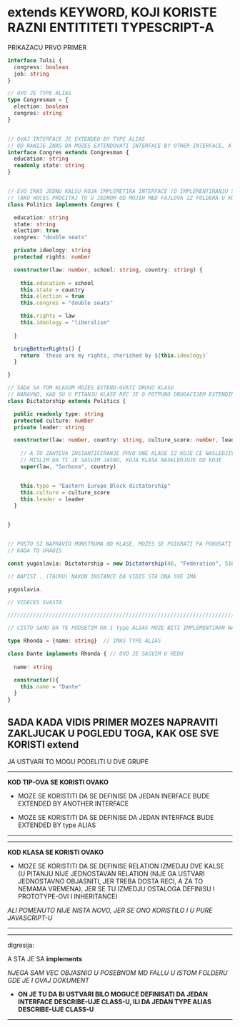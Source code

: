 # extends KEYWORD, KOJI KORISTE RAZNI ENTITITETI TYPESCRIPT-A

PRIKAZACU PRVO PRIMER

```typescript
interface Tulsi {
  congress: boolean
  job: string
}

// OVO JE TYPE ALIAS
type Congresman = {
  election: boolean
  congres: string
}


// OVAJ INTERFACE JE EXTENDED BY TYPE ALIAS
// OD RANIJE ZNAS DA MOZES EXTENDOVATI INTERFACE BY OTHER INTERFACE, A SADA ZNAS DA TO MOZES I SA TYPE ALIAS-OM
interface Congres extends Congresman {
  education: string
  readonly state: string
}


// EVO IMAS JEDNU KALSU KOJA IMPLEMETIRA INTERFACE (O IMPLEMENTIRANJU SAM VEC GOVORIO)
// (AKO HOCES PROCITAJ TO U JEDNOM OD MOJIH MED FAJLOVA IZ FOLDERA U KOJEM JE I OVAJ)
class Politics implements Congres {

  education: string
  state: string
  election: true
  congres: "double seats"

  private ideology: string
  protected rights: number

  constructor(law: number, school: string, country: string) {
    
    this.education = school
    this.state = country
    this.election = true
    this.congres = "double seats"

    this.rights = law
    this.ideology = "liberalism"
    
  }

  bringBetterRights() {
    return `these are my rights, cherished by ${this.ideology}`
  }

}

// SADA SA TOM KLASOM MOZES EXTEND-OVATI DRUGU KLASU
// NARAVNO, KAD SU U PITANJU KLASE REC JE O POTPUNO DRUGACIJEM EXTENDING-U
class Dictatorship extends Politics {

  public readonly type: string
  protected culture: number
  private leader: string

  constructor(law: number, country: string, culture_score: number, leader: string) {
    
    // A TO ZAHTEVA INSTANTICIRANJE PRVO ONE KLASE IZ KOJE CE NASLEDJIVATI INSTANCE OVE KLASE U KOJOJ PISEM KOMENTAR
    // MISLIM DA TI JE SASVIM JASNO, KOJA KLASA NASKLEDJUJE OD KOJE
    super(law, "Sorbona", country)


    this.type = "Eastern Europe Block dictatorship"
    this.culture = culture_score
    this.leader = leader
  }


}


// POSTO SI NAPRAVIO MONSTRUMA OD KLASE, MOZES SE POIGRATI PA POKUSATI DA JE INSTANTICIZIRAS
// KADA TO URADIS

const yugoslavia: Dictatorship = new Dictatorship(46, "Federation", 516, "Bash Chelik")

// NAPISI . (TACKU) NAKON INSTANCE DA VIDIS STA ONA SVE IMA

yugoslavia.

// VIDECES SVASTA

/////////////////////////////////////////////////////////////////////////////

// CISTO SAMO DA TE PODSETIM DA I type ALIAS MOZE BITI IMPLEMENTIRAN NA KLASU (NARAVNO, AK OTAJ TYPE ALIAS DESCRIBE-UJE OBJEKAT)

type Rhonda = {name: string}  // IMAS TYPE ALIAS

class Dante implements Rhonda { // OVO JE SASVIM U REDU
  
  name: string

  constructor(){
    this.name = "Dante"
  }
}

```

## SADA KADA VIDIS PRIMER MOZES NAPRAVITI ZAKLJUCAK U POGLEDU TOGA, KAK OSE SVE KORISTI extend

JA USTVARI TO MOGU PODELITI U DVE GRUPE

******

**KOD TIP-OVA SE KORISTI OVAKO**

- MOZE SE KORISTITI DA SE DEFINISE DA JEDAN INERFACE BUDE EXTENDED BY ANOTHER INTERFACE

- MOZE SE KORISTITI DA SE DEFINISE DA JEDAN INTERFACE BUDE EXTENDED BY type ALIAS

******

******

**KOD KLASA SE KORISTI OVAKO**

- MOZE SE KORISTITI DA SE DEFINISE RELATION IZMEDJU DVE KALSE (U PITANJU NIJE JEDNOSTAVAN RELATION (NIJE GA USTVARI JEDNOSTAVNO OBJASNITI, JER TREBA DOSTA RECI, A ZA TO NEMAMA VREMENA), JER SE TU IZMEDJU OSTALOGA DEFINISU I PROTOTYPE-OVI I INHERITANCE)

*ALI POMENUTO NIJE NISTA NOVO, JER SE ONO KORISTILO I U PURE JAVASCRIPT-U*

******

******

digresija:

A STA JE SA **implements**

*NJEGA SAM VEC OBJASNIO U POSEBNOM MD FALLU U ISTOM FOLDERU GDE JE I OVAJ DOKUMENT*

- **ON JE TU DA BI USTVARI BILO MOGUCE DEFINISATI DA JEDAN INTERFACE DESCRIBE-UJE CLASS-U, ILI DA JEDAN TYPE ALIAS DESCRIBE-UJE CLASS-U**

******